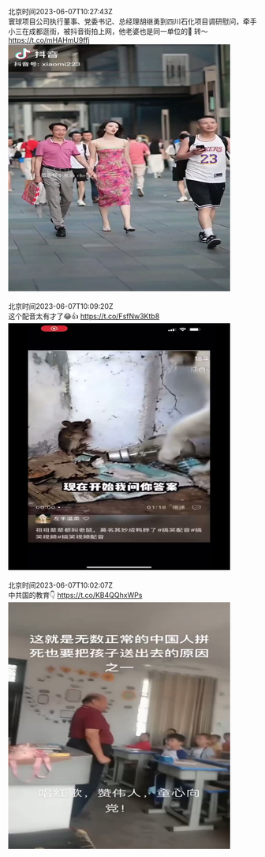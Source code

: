 北京时间2023-06-07T10:27:43Z<br>寰球项目公司执行董事、党委书记、总经理胡继勇到四川石化项目调研慰问，牵手小三在成都逛街，被抖音街拍上网，他老婆也是同一单位的🤣 转～ https://t.co/mHAHmU9ffj<br><img src='/temp/video/2023/t-Month-6/s-Day-07/FHtxWIgJMI3yoLO/1666270684644007936_0.jpg' width='450' height='500'><br><br>北京时间2023-06-07T10:09:20Z<br>这个配音太有才了😂👍 https://t.co/FsfNw3Ktb8<br><img src='/temp/video/2023/t-Month-6/s-Day-07/FHtxWIgJMI3yoLO/1666266058683191296_0.jpg' width='450' height='500'><br><br>北京时间2023-06-07T10:02:07Z<br>中共国的教育👇 https://t.co/KB4QQhxWPs<br><img src='/temp/video/2023/t-Month-6/s-Day-07/FHtxWIgJMI3yoLO/1666264243279400967_0.jpg' width='450' height='500'><br><br>